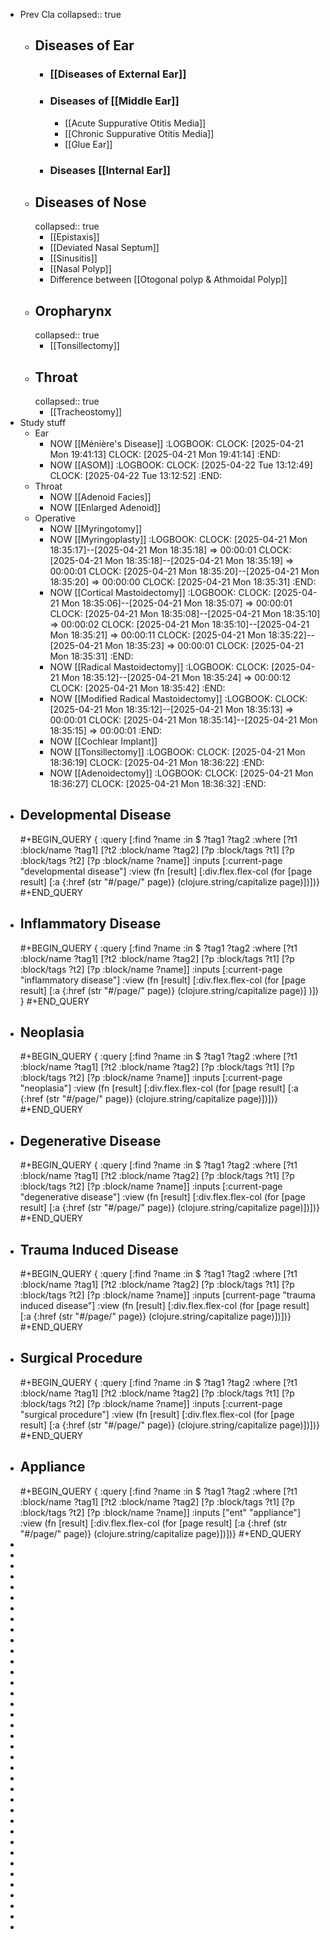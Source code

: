- Prev Cla
  collapsed:: true
	- ## Diseases of Ear
		- ### [[Diseases of External Ear]]
		- ### Diseases of [[Middle Ear]]
			- [[Acute Suppurative Otitis Media]]
			- [[Chronic Suppurative Otitis Media]]
			- [[Glue Ear]]
		- ### Diseases [[Internal Ear]]
	- ## Diseases of Nose
	  collapsed:: true
		- [[Epistaxis]]
		- [[Deviated Nasal Septum]]
		- [[Sinusitis]]
		- [[Nasal Polyp]]
		- Difference between [[Otogonal polyp & Athmoidal Polyp]]
	- ## Oropharynx
	  collapsed:: true
		- [[Tonsillectomy]]
	- ## Throat
	  collapsed:: true
		- [[Tracheostomy]]
- Study stuff
	- Ear
		- NOW [[Ménière's Disease]]
		  :LOGBOOK:
		  CLOCK: [2025-04-21 Mon 19:41:13]
		  CLOCK: [2025-04-21 Mon 19:41:14]
		  :END:
		- NOW [[ASOM]]
		  :LOGBOOK:
		  CLOCK: [2025-04-22 Tue 13:12:49]
		  CLOCK: [2025-04-22 Tue 13:12:52]
		  :END:
	- Throat
		- NOW [[Adenoid Facies]]
		- NOW [[Enlarged Adenoid]]
	- Operative
		- NOW [[Myringotomy]]
		- NOW [[Myringoplasty]]
		  :LOGBOOK:
		  CLOCK: [2025-04-21 Mon 18:35:17]--[2025-04-21 Mon 18:35:18] =>  00:00:01
		  CLOCK: [2025-04-21 Mon 18:35:18]--[2025-04-21 Mon 18:35:19] =>  00:00:01
		  CLOCK: [2025-04-21 Mon 18:35:20]--[2025-04-21 Mon 18:35:20] =>  00:00:00
		  CLOCK: [2025-04-21 Mon 18:35:31]
		  :END:
		- NOW [[Cortical Mastoidectomy]]
		  :LOGBOOK:
		  CLOCK: [2025-04-21 Mon 18:35:06]--[2025-04-21 Mon 18:35:07] =>  00:00:01
		  CLOCK: [2025-04-21 Mon 18:35:08]--[2025-04-21 Mon 18:35:10] =>  00:00:02
		  CLOCK: [2025-04-21 Mon 18:35:10]--[2025-04-21 Mon 18:35:21] =>  00:00:11
		  CLOCK: [2025-04-21 Mon 18:35:22]--[2025-04-21 Mon 18:35:23] =>  00:00:01
		  CLOCK: [2025-04-21 Mon 18:35:31]
		  :END:
		- NOW [[Radical Mastoidectomy]]
		  :LOGBOOK:
		  CLOCK: [2025-04-21 Mon 18:35:12]--[2025-04-21 Mon 18:35:24] =>  00:00:12
		  CLOCK: [2025-04-21 Mon 18:35:42]
		  :END:
		- NOW [[Modified Radical Mastoidectomy]]
		  :LOGBOOK:
		  CLOCK: [2025-04-21 Mon 18:35:12]--[2025-04-21 Mon 18:35:13] =>  00:00:01
		  CLOCK: [2025-04-21 Mon 18:35:14]--[2025-04-21 Mon 18:35:15] =>  00:00:01
		  :END:
		- NOW [[Cochlear Implant]]
		- NOW [[Tonsillectomy]]
		  :LOGBOOK:
		  CLOCK: [2025-04-21 Mon 18:36:19]
		  CLOCK: [2025-04-21 Mon 18:36:22]
		  :END:
		- NOW [[Adenoidectomy]]
		  :LOGBOOK:
		  CLOCK: [2025-04-21 Mon 18:36:27]
		  CLOCK: [2025-04-21 Mon 18:36:32]
		  :END:
- ## Developmental Disease
  #+BEGIN_QUERY
  {
  :query [:find ?name
       :in $ ?tag1 ?tag2
       :where
       [?t1 :block/name ?tag1]
       [?t2 :block/name ?tag2]
       [?p :block/tags ?t1]
       [?p :block/tags ?t2]
       [?p :block/name ?name]]
  :inputs [:current-page "developmental disease"]
  :view (fn [result]
       [:div.flex.flex-col
        (for [page result]
          [:a {:href (str "#/page/" page)} (clojure.string/capitalize page)])])}
  #+END_QUERY
- ## Inflammatory Disease
  #+BEGIN_QUERY
  {
   :query [:find ?name
         :in $ ?tag1 ?tag2
         :where
         [?t1 :block/name ?tag1]
         [?t2 :block/name ?tag2]
         [?p :block/tags ?t1]
         [?p :block/tags ?t2]
         [?p :block/name ?name]]
   :inputs [:current-page "inflammatory disease"]
   :view (fn [result]
         [:div.flex.flex-col
          (for [page result]
            [:a {:href (str "#/page/" page)} (clojure.string/capitalize page)]
  )])
  }
  #+END_QUERY
- ## Neoplasia
  #+BEGIN_QUERY
  {
  :query [:find ?name
       :in $ ?tag1 ?tag2
       :where
       [?t1 :block/name ?tag1]
       [?t2 :block/name ?tag2]
       [?p :block/tags ?t1]
       [?p :block/tags ?t2]
       [?p :block/name ?name]]
  :inputs [:current-page "neoplasia"]
  :view (fn [result]
       [:div.flex.flex-col
        (for [page result]
          [:a {:href (str "#/page/" page)} (clojure.string/capitalize page)])])}
  #+END_QUERY
- ## Degenerative Disease
  #+BEGIN_QUERY
  {
  :query [:find ?name
       :in $ ?tag1 ?tag2
       :where
       [?t1 :block/name ?tag1]
       [?t2 :block/name ?tag2]
       [?p :block/tags ?t1]
       [?p :block/tags ?t2]
       [?p :block/name ?name]]
  :inputs [:current-page "degenerative disease"]
  :view (fn [result]
       [:div.flex.flex-col
        (for [page result]
          [:a {:href (str "#/page/" page)} (clojure.string/capitalize page)])])}
  #+END_QUERY
- ## Trauma Induced Disease
  #+BEGIN_QUERY
  {
  :query [:find ?name
       :in $ ?tag1 ?tag2
       :where
       [?t1 :block/name ?tag1]
       [?t2 :block/name ?tag2]
       [?p :block/tags ?t1]
       [?p :block/tags ?t2]
       [?p :block/name ?name]]
  :inputs [current-page "trauma induced disease"]
  :view (fn [result]
       [:div.flex.flex-col
        (for [page result]
          [:a {:href (str "#/page/" page)} (clojure.string/capitalize page)])])}
  #+END_QUERY
- ## Surgical Procedure
  #+BEGIN_QUERY
  {
  :query [:find ?name
   :in $ ?tag1 ?tag2
   :where
   [?t1 :block/name ?tag1]
   [?t2 :block/name ?tag2]
   [?p :block/tags ?t1]
   [?p :block/tags ?t2]
   [?p :block/name ?name]]
  :inputs [:current-page "surgical procedure"]
  :view (fn [result]
   [:div.flex.flex-col
    (for [page result]
      [:a {:href (str "#/page/" page)} (clojure.string/capitalize page)])])}
  #+END_QUERY
- ## Appliance
  #+BEGIN_QUERY
  {
  :query [:find ?name
   :in $ ?tag1 ?tag2
   :where
   [?t1 :block/name ?tag1]
   [?t2 :block/name ?tag2]
   [?p :block/tags ?t1]
   [?p :block/tags ?t2]
   [?p :block/name ?name]]
  :inputs ["ent" "appliance"]
  :view (fn [result]
   [:div.flex.flex-col
    (for [page result]
      [:a {:href (str "#/page/" page)} (clojure.string/capitalize page)])])}
  #+END_QUERY
-
-
-
-
-
-
-
-
-
-
-
-
-
-
-
-
-
-
-
-
-
-
-
-
-
-
-
-
-
-
-
-
-
-
-
-
-